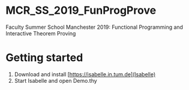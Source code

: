 # MCR_SS_2019_FunProgProve
Faculty Summer School Manchester 2019: Functional Programming and Interactive Theorem Proving

# Getting started
  1) Download and install [https://isabelle.in.tum.de](Isabelle)
  2) Start Isabelle and open Demo.thy
